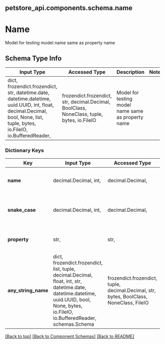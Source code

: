 <a name="top"></a>
## petstore_api.components.schema.name
# Name

Model for testing model name same as property name

## Schema Type Info
Input Type | Accessed Type | Description | Notes
------------ | ------------- | ------------- | -------------
dict, frozendict.frozendict, str, datetime.date, datetime.datetime, uuid.UUID, int, float, decimal.Decimal, bool, None, list, tuple, bytes, io.FileIO, io.BufferedReader,  | frozendict.frozendict, str, decimal.Decimal, BoolClass, NoneClass, tuple, bytes, io.FileIO | Model for testing model name same as property name |

### Dictionary Keys
Key | Input Type | Accessed Type | Description | Notes
------------ | ------------- | ------------- | ------------- | -------------
**name** | decimal.Decimal, int,  | decimal.Decimal,  |  | value must be a 32 bit integer
**snake_case** | decimal.Decimal, int,  | decimal.Decimal,  |  | [optional] value must be a 32 bit integer
**property** | str,  | str,  | this is a reserved python keyword | [optional]
**any_string_name** | dict, frozendict.frozendict, list, tuple, decimal.Decimal, float, int, str, datetime.date, datetime.datetime, uuid.UUID, bool, None, bytes, io.FileIO, io.BufferedReader, schemas.Schema | frozendict.frozendict, tuple, decimal.Decimal, str, bytes, BoolClass, NoneClass, FileIO | any string name can be used but the value must be the correct type | [optional]

[[Back to top]](#top) [[Back to Component Schemas]](../../../README.md#Component-Schemas) [[Back to README]](../../../README.md)
